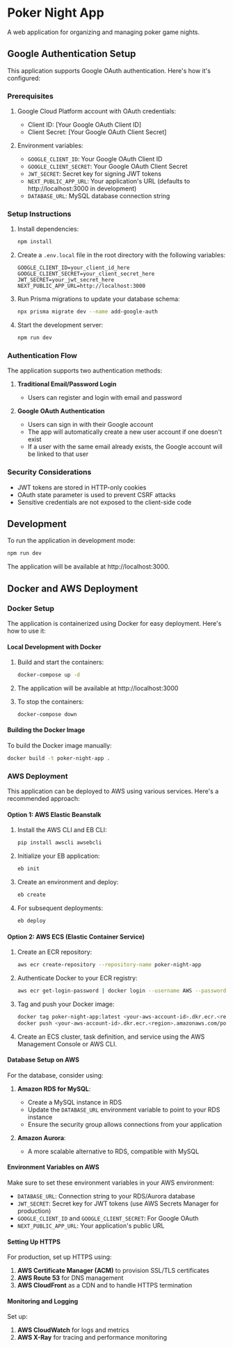 # Poker Night App

A web application for organizing and managing poker game nights.

## Google Authentication Setup

This application supports Google OAuth authentication. Here's how it's configured:

### Prerequisites

1. Google Cloud Platform account with OAuth credentials:

   - Client ID: [Your Google OAuth Client ID]
   - Client Secret: [Your Google OAuth Client Secret]

2. Environment variables:
   - `GOOGLE_CLIENT_ID`: Your Google OAuth Client ID
   - `GOOGLE_CLIENT_SECRET`: Your Google OAuth Client Secret
   - `JWT_SECRET`: Secret key for signing JWT tokens
   - `NEXT_PUBLIC_APP_URL`: Your application's URL (defaults to http://localhost:3000 in development)
   - `DATABASE_URL`: MySQL database connection string

### Setup Instructions

1. Install dependencies:

   ```bash
   npm install
   ```

2. Create a `.env.local` file in the root directory with the following variables:

   ```
   GOOGLE_CLIENT_ID=your_client_id_here
   GOOGLE_CLIENT_SECRET=your_client_secret_here
   JWT_SECRET=your_jwt_secret_here
   NEXT_PUBLIC_APP_URL=http://localhost:3000
   ```

3. Run Prisma migrations to update your database schema:

   ```bash
   npx prisma migrate dev --name add-google-auth
   ```

4. Start the development server:
   ```bash
   npm run dev
   ```

### Authentication Flow

The application supports two authentication methods:

1. **Traditional Email/Password Login**

   - Users can register and login with email and password

2. **Google OAuth Authentication**
   - Users can sign in with their Google account
   - The app will automatically create a new user account if one doesn't exist
   - If a user with the same email already exists, the Google account will be linked to that user

### Security Considerations

- JWT tokens are stored in HTTP-only cookies
- OAuth state parameter is used to prevent CSRF attacks
- Sensitive credentials are not exposed to the client-side code

## Development

To run the application in development mode:

```bash
npm run dev
```

The application will be available at http://localhost:3000.

## Docker and AWS Deployment

### Docker Setup

The application is containerized using Docker for easy deployment. Here's how to use it:

#### Local Development with Docker

1. Build and start the containers:

   ```bash
   docker-compose up -d
   ```

2. The application will be available at http://localhost:3000

3. To stop the containers:

   ```bash
   docker-compose down
   ```

#### Building the Docker Image

To build the Docker image manually:

```bash
docker build -t poker-night-app .
```

### AWS Deployment

This application can be deployed to AWS using various services. Here's a recommended approach:

#### Option 1: AWS Elastic Beanstalk

1. Install the AWS CLI and EB CLI:

   ```bash
   pip install awscli awsebcli
   ```

2. Initialize your EB application:

   ```bash
   eb init
   ```

3. Create an environment and deploy:

   ```bash
   eb create
   ```

4. For subsequent deployments:

   ```bash
   eb deploy
   ```

#### Option 2: AWS ECS (Elastic Container Service)

1. Create an ECR repository:

   ```bash
   aws ecr create-repository --repository-name poker-night-app
   ```

2. Authenticate Docker to your ECR registry:

   ```bash
   aws ecr get-login-password | docker login --username AWS --password-stdin <your-aws-account-id>.dkr.ecr.<region>.amazonaws.com
   ```

3. Tag and push your Docker image:

   ```bash
   docker tag poker-night-app:latest <your-aws-account-id>.dkr.ecr.<region>.amazonaws.com/poker-night-app:latest
   docker push <your-aws-account-id>.dkr.ecr.<region>.amazonaws.com/poker-night-app:latest
   ```

4. Create an ECS cluster, task definition, and service using the AWS Management Console or AWS CLI.

#### Database Setup on AWS

For the database, consider using:

1. **Amazon RDS for MySQL**:

   - Create a MySQL instance in RDS
   - Update the `DATABASE_URL` environment variable to point to your RDS instance
   - Ensure the security group allows connections from your application

2. **Amazon Aurora**:
   - A more scalable alternative to RDS, compatible with MySQL

#### Environment Variables on AWS

Make sure to set these environment variables in your AWS environment:

- `DATABASE_URL`: Connection string to your RDS/Aurora database
- `JWT_SECRET`: Secret key for JWT tokens (use AWS Secrets Manager for production)
- `GOOGLE_CLIENT_ID` and `GOOGLE_CLIENT_SECRET`: For Google OAuth
- `NEXT_PUBLIC_APP_URL`: Your application's public URL

#### Setting Up HTTPS

For production, set up HTTPS using:

1. **AWS Certificate Manager (ACM)** to provision SSL/TLS certificates
2. **AWS Route 53** for DNS management
3. **AWS CloudFront** as a CDN and to handle HTTPS termination

#### Monitoring and Logging

Set up:

1. **AWS CloudWatch** for logs and metrics
2. **AWS X-Ray** for tracing and performance monitoring
